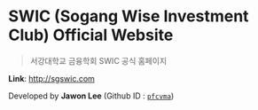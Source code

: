 # SWIC (Sogang Wise Investment Club) Official Website

> 서강대학교 금융학회 SWIC 공식 홈페이지

**Link**: http://sgswic.com

Developed by **Jawon Lee** (Github ID : [`pfcvma`](https://github.com/pfcvma))

